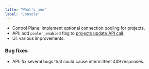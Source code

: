 ```yaml
---
title: "What's new"
label: 'Console'
---
```


- Control Plane: implement optional connection pooling for projects.
- API: add `pooler_enabled` flag to [projects update API call](https://console.neon.tech/api-docs#operations-Project-updateProject).
- UI: various improvements.

### Bug fixes

- API: fix several bugs that could cause intermittent 409 responses.
